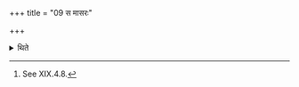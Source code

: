 +++
title = "09 स मासरः"

+++

<details><summary>थिते</summary>

9. This is the Māsara.[^1]  

[^1]: See XIX.4.8. 
</details>
